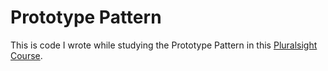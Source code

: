 # Prototype Pattern

This is code I wrote while studying the Prototype Pattern in this [Pluralsight Course](https://app.pluralsight.com/library/courses/c-sharp-design-patterns-prototype/table-of-contents).
